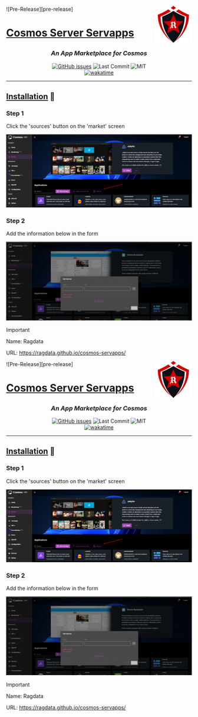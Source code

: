 <a name="top"><img height="100" align="right" src="https://raw.githubusercontent.com/Ragdata/media/master/logo/Ragdata-64.svg" alt="Cosmos Server Servapps" /></a>

<!-- [![Codacy grade][codacy-grade]][codacy-repo] -->
![Pre-Release][pre-release]
<!-- ![Version][version] -->

<h1>

[Cosmos Server Servapps][release]

</h1>

<div align="center">

### _An App Marketplace for Cosmos_

[![GitHub issues][issues-badge]][issues]
![Last Commit][commit-badge]
![MIT][license-badge]
<br />
[![wakatime][wakatime-badge]][wakatime-repo]

</div>

<hr />

## [Installation](#top) 📂

### Step 1

Click the 'sources' button on the 'market' screen

<img src="images/1.png">

### Step 2

Add the information below in the form

<img src="images/2.png">

> [!important]
> Name: Ragdata
>
> URL: https://ragdata.github.io/cosmos-servapps/

[release]: https://ragdata.github.io/cosmos-servapps/
[repo]: https://github.com/ragdata/cosmos-servapps

[commit-badge]: https://img.shields.io/github/last-commit/ragdata/cosmos-servapps/master?logo=github&style=for-the-badge
[issues-badge]: https://img.shields.io/github/issues-raw/ragdata/cosmos-servapps?style=for-the-badge&logo=github
[license-badge]: https://img.shields.io/badge/License-MIT-gold?style=for-the-badge

[issues]: https://github.com/ragdata/cosmos-servapps/issues
[mit-license]: http://choosealicense.com/licenses/mit/


[wakatime-badge]: https://wakatime.com/badge/user/7e04d9d4-3a44-495e-b622-69fdbafd036c/project/d8fd4898-5adc-4ab8-8208-4f3ce314075d.svg?style=for-the-badge
[wakatime-repo]: https://wakatime.com/badge/user/7e04d9d4-3a44-495e-b622-69fdbafd036c/project/d8fd4898-5adc-4ab8-8208-4f3ce314075d
<a name="top"><img height="100" align="right" src="https://raw.githubusercontent.com/Ragdata/media/master/logo/Ragdata-64.svg" alt="Cosmos Server Servapps" /></a>

<!-- [![Codacy grade][codacy-grade]][codacy-repo] -->
![Pre-Release][pre-release]
<!-- ![Version][version] -->

<h1>

[Cosmos Server Servapps][release]

</h1>

<div align="center">

### _An App Marketplace for Cosmos_

[![GitHub issues][issues-badge]][issues]
![Last Commit][commit-badge]
![MIT][license-badge]
<br />
[![wakatime][wakatime-badge]][wakatime-repo]

</div>

<hr />

## [Installation](#top) 📂

### Step 1

Click the 'sources' button on the 'market' screen

<img src="images/1.png">

### Step 2

Add the information below in the form

<img src="images/2.png">

> [!important]
> Name: Ragdata
>
> URL: https://ragdata.github.io/cosmos-servapps/

[release]: https://ragdata.github.io/cosmos-servapps/
[repo]: https://github.com/ragdata/cosmos-servapps

[commit-badge]: https://img.shields.io/github/last-commit/ragdata/cosmos-servapps/master?logo=github&style=for-the-badge
[issues-badge]: https://img.shields.io/github/issues-raw/ragdata/cosmos-servapps?style=for-the-badge&logo=github
[license-badge]: https://img.shields.io/badge/License-MIT-gold?style=for-the-badge

[issues]: https://github.com/ragdata/cosmos-servapps/issues
[mit-license]: http://choosealicense.com/licenses/mit/


[wakatime-badge]: https://wakatime.com/badge/user/7e04d9d4-3a44-495e-b622-69fdbafd036c/project/d8fd4898-5adc-4ab8-8208-4f3ce314075d.svg?style=for-the-badge
[wakatime-repo]: https://wakatime.com/badge/user/7e04d9d4-3a44-495e-b622-69fdbafd036c/project/d8fd4898-5adc-4ab8-8208-4f3ce314075d